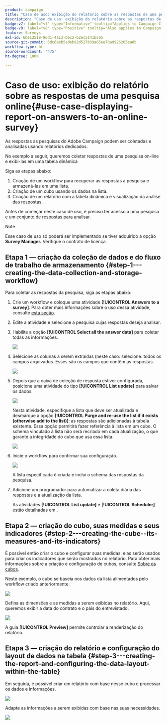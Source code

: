 ```yaml
---
product: campaign
title: "Caso de uso: exibição do relatório sobre as respostas de uma pesquisa on-line"
description: "Caso de uso: exibição do relatório sobre as respostas de uma pesquisa on-line"
badge-v7: label="v7" type="Informative" tooltip="Applies to Campaign Classic v7"
badge-v8: label="v8" type="Positive" tooltip="Also applies to Campaign v8"
feature: Surveys
exl-id: 6be12518-86d1-4a13-bbc2-b2ec5141b505
source-git-commit: 6dc6aeb5adeb82d527b39a05ee70a9926205ea0b
workflow-type: ht
source-wordcount: '475'
ht-degree: 100%

---
```


# Caso de uso: exibição do relatório sobre as respostas de uma pesquisa online{#use-case-displaying-report-on-answers-to-an-online-survey}



As respostas às pesquisas do Adobe Campaign podem ser coletadas e analisadas usando relatórios dedicados.

No exemplo a seguir, queremos coletar respostas de uma pesquisa on-line e exibi-las em uma tabela dinâmica

Siga as etapas abaixo:

1. Criação de um workflow para recuperar as respostas à pesquisa e armazená-las em uma lista.
1. Criação de um cubo usando os dados na lista.
1. Criação de um relatório com a tabela dinâmica e visualização da análise das respostas.

Antes de começar neste caso de uso, é preciso ter acesso a uma pesquisa e um conjunto de respostas para analisar.

>[!NOTE]
>
>Esse caso de uso só poderá ser implementado se tiver adquirido a opção **Survey Manager.** Verifique o contrato de licença.

## Etapa 1 — criação da coleção de dados e do fluxo de trabalho de armazenamento {#step-1---creating-the-data-collection-and-storage-workflow}

Para coletar as respostas da pesquisa, siga as etapas abaixo:

1. Crie um workflow e coloque uma atividade **[!UICONTROL Answers to a survey]**. Para obter mais informações sobre o uso dessa atividade, consulte [esta seção](../../surveys/using/publish--track-and-use-collected-data.md#using-the-collected-data).
1. Edite a atividade e selecione a pesquisa cujas respostas deseja analisar.
1. Habilite a opção **[!UICONTROL Select all the answer data]** para coletar todas as informações.

   ![](assets/reporting_usecase_1_01.png)

1. Selecione as colunas a serem extraídas (neste caso: selecione: todos os campos arquivados. Esses são os campos que contêm as respostas.

   ![](assets/reporting_usecase_1_02.png)

1. Depois que a caixa de coleção de resposta estiver configurada, posicione uma atividade do tipo **[!UICONTROL List update]** para salvar os dados.

   ![](assets/reporting_usecase_1_04.png)

   Nesta atividade, especifique a lista que deve ser atualizada e desmarque a opção **[!UICONTROL Purge and re-use the list if it exists (otherwise add to the list)]**: as respostas são adicionadas à tabela existente. Essa opção permitirá fazer referência à lista em um cubo. O schema vinculado à lista não será recriado em cada atualização, o que garante a integridade do cubo que usa essa lista.

   ![](assets/reporting_usecase_1_03.png)

1. Inicie o workflow para confirmar sua configuração.

   ![](assets/reporting_usecase_1_05.png)

   A lista especificada é criada e inclui o schema das respostas da pesquisa.

1. Adicione um programador para automatizar a coleta diária das respostas e a atualização da lista.

   As atividades **[!UICONTROL List update]** e **[!UICONTROL Scheduler]** estão detalhadas em .

## Etapa 2 — criação do cubo, suas medidas e seus indicadores {#step-2---creating-the-cube--its-measures-and-its-indicators}

É possível então criar o cubo e configurar suas medidas: elas serão usados para criar os indicadores que serão mostrados no relatório. Para obter mais informações sobre a criação e configuração de cubos, consulte [Sobre os cubos](../../reporting/using/ac-cubes.md).

Neste exemplo, o cubo se baseia nos dados da lista alimentados pelo workflow criado anteriormente.

![](assets/reporting_usecase_2_01.png)

Defina as dimensões e as medidas a serem exibidas no relatório. Aqui, queremos exibir a data do contrato e o país do entrevistado.

![](assets/reporting_usecase_2_02.png)

A guia **[!UICONTROL Preview]** permite controlar a renderização do relatório.

## Etapa 3 — criação do relatório e configuração do layout de dados na tabela {#step-3---creating-the-report-and-configuring-the-data-layout-within-the-table}

Em seguida, é possível criar um relatório com base nesse cubo e processar os dados e informações.

![](assets/reporting_usecase_3_01.png)

Adapte as informações a serem exibidas com base nas suas necessidades.

![](assets/reporting_usecase_3_02.png)

